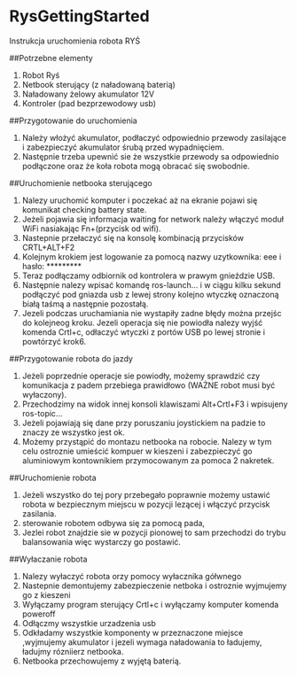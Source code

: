 # RysGettingStarted
Instrukcja uruchomienia robota RYŚ

##Potrzebne elementy
1. Robot Ryś
2. Netbook sterujący (z naładowaną baterią)
3. Naładowany żelowy akumulator 12V
4. Kontroler (pad bezprzewodowy usb)

##Przygotowanie do uruchomienia
1. Należy włożyć akumulator, podłaczyć odpowiednio przewody zasilające i zabezpieczyć akumulator śrubą przed wypadnięciem. 
2. Następnie trzeba upewnić sie że wszystkie przewody sa odpowiednio podłączone oraz że koła robota mogą obracać się swobodnie. 

##Uruchomienie netbooka sterującego
1. Nalezy uruchomić komputer i poczekać aż na ekranie pojawi się komunikat checking battery state.
2. Jeżeli pojawia się informacja waiting for network należy włączyć moduł WiFi nasiakając Fn+(przycisk od wifi).
3. Nastepnie przełaczyć się na konsolę kombinacją przycisków CRTL+ALT+F2
4. Kolejnym krokiem jest logowanie za pomocą nazwy uzytkownika: eee i hasło: *********
5. Teraz podłączamy odbiornik od kontrolera w prawym gnieździe USB.
6. Następnie nalezy wpisać komandę ros-launch... i w ciągu kilku sekund podłączyć pod gniazda usb z lewej strony kolejno wtyczkę oznaczoną białą taśmą a następnie pozostałą. 
7. Jezeli podczas uruchamiania nie wystapiły zadne błędy można przejśc do kolejneog kroku. Jezeli operacja się nie powiodła nalezy wyjść komenda Crtl+c, odłaczyć wtyczki z portów USB po lewej stronie i powtórzyć krok6. 

##Przygotowanie robota do jazdy
1. Jeżeli poprzednie operacje sie powiodły, możemy sprawdzić czy komunikacja z padem przebiega prawidłowo (WAŻNE robot musi być wyłaczony).
2. Przechodzimy na widok innej konsoli klawiszami Alt+Crtl+F3 i wpisujeny ros-topic...
3. Jeżeli pojawiają się dane przy poruszaniu joystickiem na padzie to znaczy ze wszystko jest ok. 
4. Możemy przystąpić do montazu netbooka na robocie. Nalezy w tym celu ostroznie umieścić kompuer w kieszeni i zabezpieczyć go aluminiowym kontownikiem przymocowanym za pomoca 2 nakretek. 

##Uruchomienie robota 
1. Jeżeli wszystko do tej pory przebegało poprawnie możemy ustawić robota w bezpiecznym miejscu w pozycji lezącej i włączyć przycisk zasilania. 
2. sterowanie robotem odbywa się za pomocą pada, 
3. Jezlei robot znajdzie sie w pozycji pionowej to sam przechodzi do trybu balansowania więc wystarczy go postawić. 

##Wyłaczanie robota
1. Nalezy wyłaczyć robota orzy pomocy wyłacznika gółwnego
2. Nastepnie demontujemy zabezpieczenie netboka i ostroznie wyjmujemy go z kieszeni
3. Wyłączamy program sterujący Crtl+c i wyłączamy komputer komenda poweroff
4. Odłączmy wszystkie urzadzenia usb
5. Odkładamy wszystkie komponenty w przeznaczone miejsce ,wyjmujemy akumulator i jezeli wymaga naładowania to ładujemy, ładujmy rózniierz netbooka. 
6. Netbooka przechowujemy z wyjętą baterią. 


